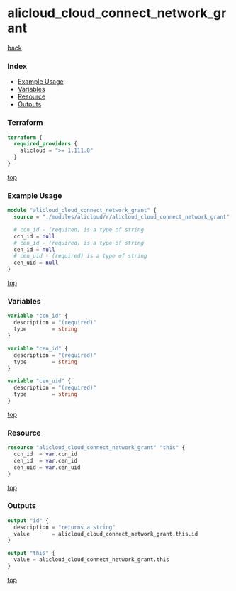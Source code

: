 # alicloud_cloud_connect_network_grant

[back](../alicloud.md)

### Index

- [Example Usage](#example-usage)
- [Variables](#variables)
- [Resource](#resource)
- [Outputs](#outputs)

### Terraform

```terraform
terraform {
  required_providers {
    alicloud = ">= 1.111.0"
  }
}
```

[top](#index)

### Example Usage

```terraform
module "alicloud_cloud_connect_network_grant" {
  source = "./modules/alicloud/r/alicloud_cloud_connect_network_grant"

  # ccn_id - (required) is a type of string
  ccn_id = null
  # cen_id - (required) is a type of string
  cen_id = null
  # cen_uid - (required) is a type of string
  cen_uid = null
}
```

[top](#index)

### Variables

```terraform
variable "ccn_id" {
  description = "(required)"
  type        = string
}

variable "cen_id" {
  description = "(required)"
  type        = string
}

variable "cen_uid" {
  description = "(required)"
  type        = string
}
```

[top](#index)

### Resource

```terraform
resource "alicloud_cloud_connect_network_grant" "this" {
  ccn_id  = var.ccn_id
  cen_id  = var.cen_id
  cen_uid = var.cen_uid
}
```

[top](#index)

### Outputs

```terraform
output "id" {
  description = "returns a string"
  value       = alicloud_cloud_connect_network_grant.this.id
}

output "this" {
  value = alicloud_cloud_connect_network_grant.this
}
```

[top](#index)